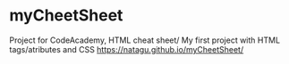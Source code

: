 # myCheetSheet
Project for CodeAcademy, HTML cheat sheet/
My first project with HTML tags/atributes and CSS
https://natagu.github.io/myCheetSheet/
